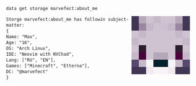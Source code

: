 ```mcfunction
data get storage marvefect:about_me
```
<img align="right" src="https://github.com/Marvefect/Marvefect/blob/main/avatar.png?raw=true" alt="" width="160" />

```mcfunction
Storge marvefect:about_me has followin subject-matter:
{
Name: "Max",
Age: "16",
OS: "Arch Linux",
IDE: "Neovim with NVChad",
Lang: ["RU", "EN"],
Games: ["Minecraft", "Etterna"],
DC: "@marvefect"
}
```
